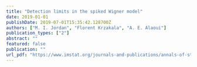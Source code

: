 ```yaml
---
title: "Detection limits in the spiked Wigner model"
date: 2019-01-01
publishDate: 2019-07-01T15:35:42.128700Z
authors: ["M. I. Jordan", "Florent Krzakala", "A. E. Alaoui"]
publication_types: ["2"]
abstract: ""
featured: false
publication: ""
url_pdf: "https://www.imstat.org/journals-and-publications/annals-of-statistics/annals-of-statistics-future-papers/"
---
```



